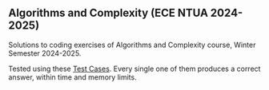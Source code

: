 ## Algorithms and Complexity (ECE NTUA 2024-2025)

Solutions to coding exercises of Algorithms and Complexity course, Winter Semester 2024-2025.

Tested using these [Test Cases](https://github.com/geokoko/AlgoGrader/tree/master/test_cases). Every single one of them produces a correct answer, within time and memory limits.
